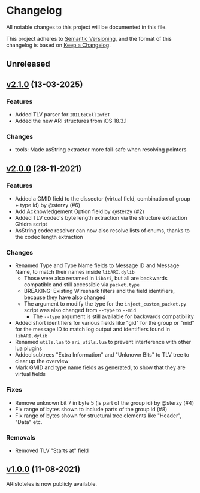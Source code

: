 # Changelog

All notable changes to this project will be documented in this file.

This project adheres to [Semantic Versioning](https://semver.org/spec/v2.0.0.html), and the format of this changelog is based on [Keep a Changelog](https://keepachangelog.com/en/1.0.0/).

## Unreleased

## [v2.1.0](https://github.com/seemoo-lab/aristoteles/tree/v2.1.0) (13-03-2025)

### Features

- Added TLV parser for `IBILteCellInfoT`
- Added the new ARI structures from iOS 18.3.1

### Changes

- tools: Made asString extractor more fail-safe when resolving pointers

## [v2.0.0](https://github.com/seemoo-lab/aristoteles/tree/v2.0.0) (28-11-2021)

### Features

- Added a GMID field to the dissector (virtual field, combination of group + type id) by @sterzy (#6)
- Add Acknowledgement Option field by @sterzy (#2)
- Added TLV codec's byte length extraction via the structure extraction Ghidra script
- AsString codec resolver can now also resolve lists of enums, thanks to the codec length extraction

### Changes

- Renamed Type and Type Name fields to Message ID and Message Name, to match their names inside `libARI.dylib`
  - Those were also renamed in `libari`, but all are backwards compatible and still accessible via `packet.type`
  - BREAKING: Existing Wireshark filters and the field identifiers, because they have also changed
  - The argument to modify the type for the `inject_custom_packet.py` script was also changed from `--type` to `--mid`
    - The `--type` argument is still available for backwards compatibility
- Added short identifiers for various fields like "gid" for the group or "mid" for the message ID to match log output and identifiers found in `libARI.dylib`
- Renamed `utils.lua` to `ari_utils.lua` to prevent interference with other lua plugins
- Added subtrees "Extra Information" and "Unknown Bits" to TLV tree to clear up the overview
- Mark GMID and type name fields as generated, to show that they are virtual fields

### Fixes

- Remove unknown bit 7 in byte 5 (is part of the group id) by @sterzy (#4)
- Fix range of bytes shown to include parts of the group id (#8)
- Fix range of bytes shown for structural tree elements like "Header", "Data" etc.

### Removals

- Removed TLV "Starts at" field

## [v1.0.0](https://github.com/seemoo-lab/aristoteles/tree/v1.0.0) (11-08-2021)

ARIstoteles is now publicly available.
